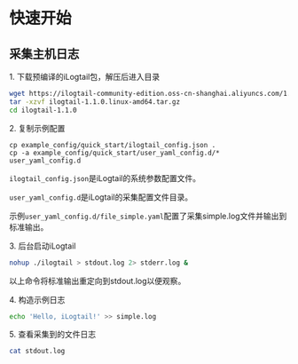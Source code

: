 # 快速开始

## 采集主机日志

1\. 下载预编译的iLogtail包，解压后进入目录

```bash
wget https://ilogtail-community-edition.oss-cn-shanghai.aliyuncs.com/1.1.0/ilogtail-1.1.0.linux-amd64.tar.gz
tar -xzvf ilogtail-1.1.0.linux-amd64.tar.gz
cd ilogtail-1.1.0
```

2\. 复制示例配置

```
cp example_config/quick_start/ilogtail_config.json .
cp -a example_config/quick_start/user_yaml_config.d/* user_yaml_config.d
```

`ilogtail_config.json`是iLogtail的系统参数配置文件。

`user_yaml_config.d`是iLogtail的采集配置文件目录。

示例`user_yaml_config.d/file_simple.yaml`配置了采集simple.log文件并输出到标准输出。

3\. 后台启动iLogtail

```bash
nohup ./ilogtail > stdout.log 2> stderr.log &
```

以上命令将标准输出重定向到stdout.log以便观察。

4\. 构造示例日志

```bash
echo 'Hello, iLogtail!' >> simple.log
```

5\. 查看采集到的文件日志

```bash
cat stdout.log
```
